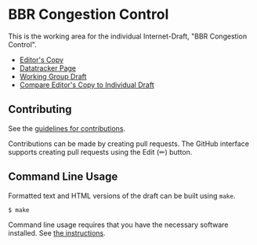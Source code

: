 # BBR Congestion Control

This is the working area for the individual Internet-Draft, "BBR Congestion Control".

* [Editor's Copy](https://ietf-wg-ccwg.github.io/draft-ietf-ccwg-bbr/#go.draft-ietf-ccwg-bbr.html)
* [Datatracker Page](https://datatracker.ietf.org/doc/draft-ietf-ccwg-bbr)
* [Working Group Draft](https://datatracker.ietf.org/doc/html/draft-ietf-ccwg-bbr)
* [Compare Editor's Copy to Individual Draft](https://ietf-wg-ccwg.github.io/draft-ietf-ccwg-bbr/#go.draft-ietf-ccwg-bbr.diff)


## Contributing

See the
[guidelines for contributions](https://github.com/ietf-wg-ccwg/draft-ietf-ccwg-bbr/blob/main/CONTRIBUTING.md).

Contributions can be made by creating pull requests.
The GitHub interface supports creating pull requests using the Edit (✏) button.


## Command Line Usage

Formatted text and HTML versions of the draft can be built using `make`.

```sh
$ make
```

Command line usage requires that you have the necessary software installed.  See
[the instructions](https://github.com/martinthomson/i-d-template/blob/main/doc/SETUP.md).

